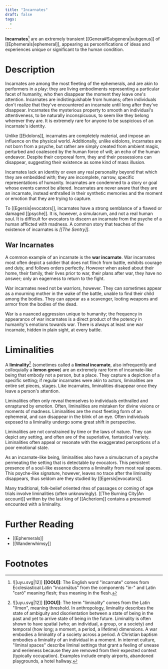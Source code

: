 ```yaml
---
title: "Incarnates"
draft: false
tags:
  - 
---
```


**Incarnates**[^inc] are an extremely transient  [[Genera#Subgenera|subgenus]] of [[Ephemerals|ephemeral]], appearing as personifications of ideas and experiences unique or significant to the human condition. 

# Description
Incarnates are among the most fleeting of the ephemerals, and are akin to performers in a play: they are living embodiments representing a particular facet of humanity, who then disappear the moment they leave one's attention. Incarnates are indistinguishable from humans; often individuals don't realize that they've encountered an incarnate until long after they've disappear. Incarnates the mysterious property to smooth an individual's attentiveness, to be naturally inconspicuous, to seem like they belong wherever they are. It is extremely rare for anyone to be suspicious of an incarnate's identity.

Unlike [[Eidolons]], incarnates are completely material, and impose an influence on the physical world. Additionally, unlike eidolons, incarnates are not born from a psyche, but rather are simply created from ambient magic, perturbed and coalesced by the human force of will; an echo of the human endeavor. Despite their corporeal form, they and their possessions can disappear, suggesting their existence as some kind of mass illusion.

Incarnates lack an identity or even any real personality beyond that which they are embedded with; they are incomplete, narrow, specific representations of humanity. Incarnates are condemned to a story or goal whose events cannot be altered. Incarnates are never aware that they are an incarnate, instead enthralled in their synthetic memories and the moment or emotion that they are trying to capture.

To [[Egersis|evocators]], incarnates have a strong semblance of a flawed or damaged [[psyche]]. It is, however, a simulacrum, and not a real human soul. It is difficult for evocators to discern an incarnate from the psyche of a human afflicted with madness. A common story that teaches of the existence of incarnates is *[[The Sentry]]*.

## War Incarnates
A common example of an incarnate is the **war incarnate**. War incarnates most often depict a soldier that does not flinch from battle, exhibits courage and duty, and follows orders perfectly. However when asked about their home, their family, their lives prior to war, their plans after war, they have no answer; only an eagerness to return to the fight. 

War incarnates need not be warriors, however. They can sometimes appear as a mourning mother in the wake of the battle, unable to find their child among the bodies. They can appear as a scavenger, looting weapons and armor from the bodies of the dead.

War is a nuanced aggression unique to humanity; the frequency in appearance of war incarnates is a direct product of the potency in humanity's emotions towards war. There is always at least one war incarnate, hidden in plain sight, at every battle. 

# Liminalities
A **liminality**[^lim] (sometimes called a **liminal incarnate**, also infrequently and colloquially a **lemon grove**) are an extremely rare form of incarnate-like being that embody not a person, but a place. They capture a depiction of a specific setting; if regular incarnates were akin to actors, liminalities are entire set pieces, stages. Like incarnates, liminalities disappear once they leave a person's attention. 

Liminalities often only reveal themselves to individuals enthralled and enraptured by emotion. Often, liminalities are mistaken for divine visions or moments of madness. Liminalities are the most fleeting form of an ephemeral, and can disappear in the blink of an eye. Often individuals exposed to a liminality undergo some great shift in perspective.

Liminalities are not constrained by time or the laws of nature. They can depict any setting, and often are of the superlative, fantastical variety. Liminalities often appeal or resonate with the exaggerated perceptions of a poor emotional state.

As an incarnate-like being, liminalities also have a simulacrum of a psyche permeating the setting that is detectable by evocators. This persistent presence of a soul-like essence discerns a liminality from most real spaces. This psyche-like signature, however, leaves no trace after the liminality disappears, thus seldom are they studied by [[Egersis|evocators]].

Many traditional, folk-belief oriented rites of passages or coming of age trials involve liminalities (often unknowingly). [[The Burning City|An account]] written by the last king of [[Acheriom]] contains a presumed encounted with a liminality.

# Further Reading
- [[Ephemerals]]
- [[Wanderwhimsy]]

# Footnotes
[^inc]: ![[uyu.svg|12]] **[[OOU]]**: The English word "incarnate" comes from Ecclesiastical Latin "incarnātus" from the components "in-" and Latin "carō" meaning flesh; thus meaning in the flesh.

[^lim]: ![[uyu.svg|12]] **[[OOU]]**: The term "liminality" comes from the Latin "līmen", meaning threshold. In anthropology, liminality describes the state of ambiguity and disorientation between a state of being in the past and yet to arrive state of being in the future. Liminality is often shown to have spatial (who; an individual, a group, or a society) and temporal (how long; a moment, a period, a lifetime) dimensions. A war embodies a liminality of a society across a period. A Christian baptism embodies a liminality of an individual in a moment. In internet culture, "liminal spaces" describe liminal settings that grant a feeling of unease and eerieness because they are removed from their expected context (typically occupation). Examples include empty airports, abandoned playgrounds, a hotel hallway.